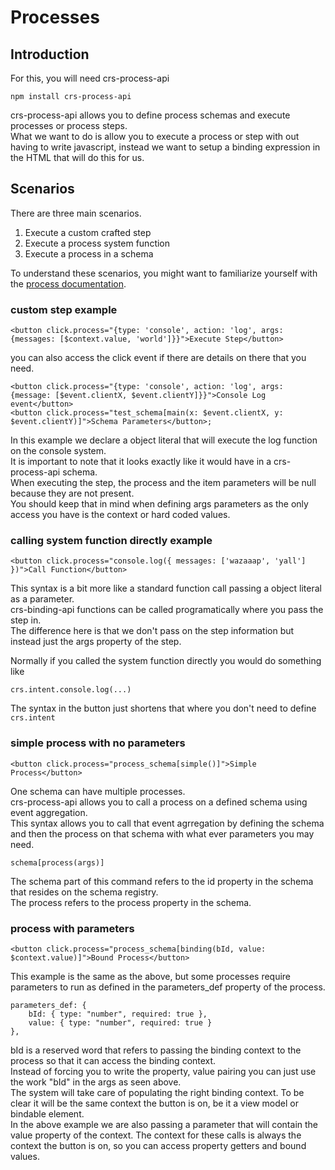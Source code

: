 # Processes

## Introduction
For this, you will need crs-process-api
```
npm install crs-process-api
```

crs-process-api allows you to define process schemas and execute processes or process steps.  
What we want to do is allow you to execute a process or step with out having to write javascript, instead we want to setup a binding expression in the HTML that will do this for us.

## Scenarios
There are three main scenarios.

1. Execute a custom crafted step
2. Execute a process system function
3. Execute a process in a schema

To understand these scenarios, you might want to familiarize yourself with the [process documentation](https://github.com/caperaven/crs-process-api/blob/master/readme.md).

### custom step example
```
<button click.process="{type: 'console', action: 'log', args: {messages: [$context.value, 'world']}}">Execute Step</button>
```

you can also access the click event if there are details on there that you need.  

```
<button click.process="{type: 'console', action: 'log', args: {message: [$event.clientX, $event.clientY]}}">Console Log event</button>
<button click.process="test_schema[main(x: $event.clientX, y: $event.clientY)]">Schema Parameters</button>;
```

In this example we declare a object literal that will execute the log function on the console system.  
It is important to note that it looks exactly like it would have in a crs-process-api schema.  
When executing the step, the process and the item parameters will be null because they are not present.  
You should keep that in mind when defining args parameters as the only access you have is the context or hard coded values.

### calling system function directly example
```
<button click.process="console.log({ messages: ['wazaaap', 'yall'] })">Call Function</button>
```

This syntax is a bit more like a standard function call passing a object literal as a parameter.  
crs-binding-api functions can be called programatically where you pass the step in.  
The difference here is that we don't pass on the step information but instead just the args property of the step.  

Normally if you called the system function directly you would do something like

```
crs.intent.console.log(...)
```

The syntax in the button just shortens that where you don't need to define `crs.intent`

### simple process with no parameters
```
<button click.process="process_schema[simple()]">Simple Process</button>
```
One schema can have multiple processes.  
crs-process-api allows you to call a process on a defined schema using event aggregation.  
This syntax allows you to call that event agrregation by defining the schema and then the process on that schema with what ever parameters you may need.

```
schema[process(args)]
```

The schema part of this command refers to the id property in the schema that resides on the schema registry.  
The process refers to the process property in the schema.


### process with parameters
```
<button click.process="process_schema[binding(bId, value: $context.value)]">Bound Process</button>
```

This example is the same as the above, but some processes require parameters to run as defined in the parameters_def property of the process.

```
parameters_def: {
    bId: { type: "number", required: true },
    value: { type: "number", required: true }
},
```

bId is a reserved word that refers to passing the binding context to the process so that it can access the binding context.  
Instead of forcing you to write the property, value pairing you can just use the work "bId" in the args as seen above.  
The system will take care of populating the right binding context. To be clear it will be the same context the button is on, be it a view model or bindable element.  
In the above example we are also passing a parameter that will contain the value property of the context.
The context for these calls is always the context the button is on, so you can access property getters and bound values.
